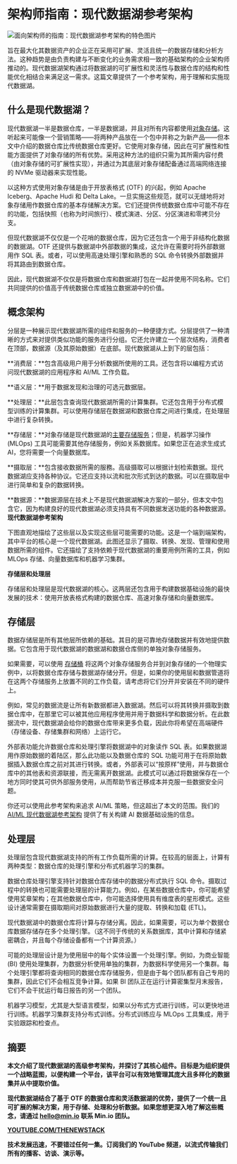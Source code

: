 # 架构师指南：现代数据湖参考架构

![面向架构师的指南：现代数据湖参考架构的特色图片](https://cdn.thenewstack.io/media/2024/03/0089ca4c-modern-data-lake-architecture-1024x576.jpg)

旨在最大化其数据资产的企业正在采用可扩展、灵活且统一的数据存储和分析方法。这种趋势是由负责构建与不断变化的业务需求相一致的基础架构的企业架构师推动的。现代数据湖架构通过将数据湖的可扩展性和灵活性与数据仓库的结构和性能优化相结合来满足这一需求。这篇文章提供了一个参考架构，用于理解和实施现代数据湖。

## 什么是现代数据湖？

现代数据湖一半是数据仓库，一半是数据湖，并且对所有内容都使用[对象存储](https://thenewstack.io/the-architects-guide-to-using-ai-ml-with-object-storage/)。这听起来可能像一个营销策略——将两种产品放在一个包中并称之为新产品——但本文中介绍的数据仓库比传统数据仓库更好。它使用对象存储，因此在可扩展性和性能方面提供了对象存储的所有优势。采用这种方法的组织只需为其所需内容付费（由对象存储的可扩展性实现），并通过为其底层对象存储配备通过高端网络连接的 NVMe 驱动器来实现性能。

以这种方式使用对象存储是由于开放表格式 (OTF) 的兴起，例如 Apache Iceberg、Apache Hudi 和 Delta Lake。一旦实施这些规范，就可以无缝地将对象存储用作数据仓库的基本存储解决方案。它们还提供传统数据仓库中可能不存在的功能，包括快照（也称为时间旅行）、模式演进、分区、分区演进和零拷贝分支。

但现代数据湖不仅仅是一个花哨的数据仓库，因为它还包含一个用于非结构化数据的数据湖。OTF 还提供与数据湖中外部数据的集成，这允许在需要时将外部数据用作 SQL 表。或者，可以使用高速处理引擎和熟悉的 SQL 命令转换外部数据并将其路由到数据仓库。

因此，现代数据湖不仅仅是将数据仓库和数据湖打包在一起并使用不同名称。它们共同提供的价值高于传统数据仓库或独立数据湖中的价值。

## 概念架构

分层是一种展示现代数据湖所需的组件和服务的一种便捷方式。分层提供了一种清晰的方式来对提供类似功能的服务进行分组。它还允许建立一个层次结构，消费者在顶部，数据源（及其原始数据）在底部。现代数据湖从上到下的层包括：

**消费层：**包含高级用户用于分析数据所使用的工具。还包含将以编程方式访问现代数据湖的应用程序和 AI/ML 工作负载。

**语义层：**用于数据发现和治理的可选元数据层。

**处理层：**此层包含查询现代数据湖所需的计算集群。它还包含用于分布式模型训练的计算集群。可以使用存储层在数据湖和数据仓库之间进行集成，在处理层中进行复杂转换。

**存储层：**对象存储是现代数据湖的[主要存储服务](https://thenewstack.io/the-architects-guide-to-using-ai-ml-with-object-storage/)；但是，机器学习操作 (MLOps) 工具可能需要其他存储服务，例如关系数据库。如果您正在追求生成式 AI，您将需要一个向量数据库。

**摄取层：**包含接收数据所需的服務。高级摄取可以根据计划检索数据。现代数据湖应支持各种协议。它还应支持以流和批次形式到达的数据。可以在摄取层中进行简单和复杂的数据转换。

**数据源：**数据源层在技术上不是现代数据湖解决方案的一部分，但本文中包含它，因为构建良好的现代数据湖必须支持具有不同数据发送功能的各种数据源。
**现代数据湖参考架构**

下图直观地描绘了这些层以及实现这些层可能需要的功能。这是一个端到端架构，其中平台的核心是一个现代数据湖。此图还显示了摄取、转换、发现、管理和使用数据所需的组件。它还描绘了支持依赖于现代数据湖的重要用例所需的工具，例如 MLOps 存储、向量数据库和机器学习集群。

**存储层和处理层**

存储层和处理层是现代数据湖的核心。这两层还包含用于构建数据基础设施的最快发展的技术：使用开放表格式构建的数据仓库、高速对象存储和向量数据库。

## 存储层

数据存储层是所有其他层所依赖的基础。其目的是可靠地存储数据并有效地提供数据。它包含用于现代数据湖的数据湖和数据仓库侧的单独对象存储服务。

如果需要，可以使用 [存储桶](https://thenewstack.io/how-to-create-an-object-storage-bucket-with-minio-object-storage/) 将这两个对象存储服务合并到对象存储的一个物理实例中，以将数据仓库存储与数据湖存储分开。但是，如果你的使用层和数据管道将在这两个存储服务上放置不同的工作负载，请考虑将它们分开并安装在不同的硬件上。

例如，常见的数据流是让所有新数据都进入数据湖。然后可以将其转换并摄取到数据仓库中，在那里它可以被其他应用程序使用并用于数据科学和数据分析。在此数据流中，现代数据湖会给你的数据仓库带来更多负载，因此你将希望在高端硬件（存储设备、存储集群和网络）上运行它。

外部表功能允许数据仓库和处理引擎将数据湖中的对象读作 SQL 表。如果数据湖用作原始数据的着陆区，那么此功能以及数据仓库的 SQL 功能可用于在将原始数据插入数据仓库之前对其进行转换。或者，外部表可以“按原样”使用，并与数据仓库中的其他表和资源联接，而无需离开数据湖。此模式可以通过将数据保存在一个地方同时使其可供外部服务使用，从而帮助节省迁移成本并克服一些数据安全问题。

你还可以使用此参考架构来追求 AI/ML 策略，但这超出了本文的范围。我们的 [AI/ML 现代数据湖参考架构](https://resources.min.io/c/ai-ml-within-a-modern-datalake?x=P9k0ng&lx=exvNTw) 提供了有关构建 AI 数据基础设施的信息。

## 处理层

处理层包含现代数据湖支持的所有工作负载所需的计算。在较高的层面上，计算有两种类型：数据仓库的处理引擎和分布式机器学习的集群。

数据仓库处理引擎支持针对数据仓库存储中的数据分布式执行 SQL 命令。摄取过程中的转换也可能需要处理层的计算能力。例如，在某些数据仓库中，你可能希望使用奖章架构；在其他数据仓库中，你可能选择使用具有维度表的星形模式。这些设计通常需要在摄取期间对原始数据进行大量的提取、转换和加载 (ETL)。

现代数据湖中的数据仓库将计算与存储分离。因此，如果需要，可以为单个数据仓库数据存储存在多个处理引擎。（这不同于传统的关系数据库，其中计算和存储紧密耦合，并且每个存储设备都有一个计算资源。）

可能的处理层设计是为使用层中的每个实体设置一个处理引擎。例如，为商业智能 (BI) 使用处理集群，为数据分析使用单独的集群，为数据科学使用另一个集群。每个处理引擎都将查询相同的数据仓库存储服务，但是由于每个团队都有自己专用的集群，因此它们不会相互竞争计算。如果 BI 团队正在运行计算密集型月末报告，它们不会干扰运行每日报告的另一个团队。

机器学习模型，尤其是大型语言模型，如果以分布式方式进行训练，可以更快地进行训练。机器学习集群支持分布式训练。分布式训练应与 MLOps 工具集成，用于实验跟踪和检查点。

## 摘要
**本文介绍了现代数据湖的高级参考架构，并探讨了其核心组件。目标是为组织提供一个战略蓝图，以便构建一个平台，该平台可以有效地管理其庞大且多样化的数据集并从中提取价值。**

**现代数据湖结合了基于 OTF 的数据仓库和灵活数据湖的优势，提供了一个统一且可扩展的解决方案，用于存储、处理和分析数据。如果您想更深入地了解这些概念，请通过 [hello@min.io](mailto:hello@min.io) 联系 Min.io 团队。**

**[YOUTUBE.COM/THENEWSTACK](https://youtube.com/thenewstack?sub_confirmation=1)**

**技术发展迅速，不要错过任何一集。订阅我们的 YouTube 频道，以流式传输我们所有的播客、访谈、演示等。**